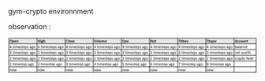 gym-crypto environnment

observation :

![](https://github.com/MathieuCesbron/gym-crypto/blob/master/images/observation.PNG)
